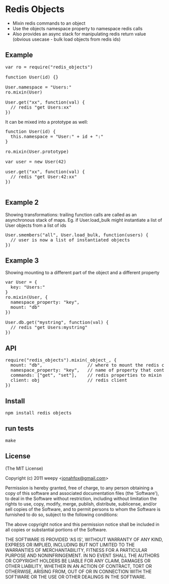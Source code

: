 # Redis Objects


* Mixin redis commands to an object
* Use the objects namespace property to namespace redis calls
* Also provides an async stack for manipulating redis return value (obvious usecase - bulk load objects from redis ids)



## Example

<pre>
var ro = require("redis_objects")

function User(id) {}

User.namespace = "Users:"
ro.mixin(User)

User.get("xx", function(val) {
  // redis "get Users:xx"
})
</pre>

It can be mixed into a prototype as well: 

<pre>
function User(id) {
  this.namespace = "User:" + id + ":"
}

ro.mixin(User.prototype)

var user = new User(42)

user.get("xx", function(val) {
  // redis "get User:42:xx" 
})

</pre>

## Example 2

Showing transformations: trailing function calls are called as an asynchronous stack of maps. Eg. if User.load_bulk might instantiate a list of User objects from a list of ids

<pre>
User.smembers("all", User.load_bulk, function(users) {
  // user is now a list of instantiated objects
})
</pre>

## Example 3

Showing mounting to a different part of the object and a different property

<pre>
var User = {
  key: "Users:"
} 
ro.mixin(User, { 
  namespace_property: "key",
  mount: "db"
})

User.db.get("mystring", function(val) {
  // redis "get Users:mystring"
})
</pre>

## API

<pre>
require("redis_objects").mixin(_object_, {
  mount: "db",                 // where to mount the redis commands (defaults to null => on the object itself)
  namespace_property: "key",   // name of property that contains the namespace (defaults to 'namespace')
  commands: ["get", "set"],    // redis properties to mixin (defaults to string commands)
  client: obj                  // redis client
})
</pre>

## Install

<pre>
npm install redis_objects
</pre>

## run tests

<pre>
make
</pre>


## License 

(The MIT License)

Copyright (c) 2011 weepy &lt;jonahfox@gmail.com&gt;

Permission is hereby granted, free of charge, to any person obtaining
a copy of this software and associated documentation files (the
'Software'), to deal in the Software without restriction, including
without limitation the rights to use, copy, modify, merge, publish,
distribute, sublicense, and/or sell copies of the Software, and to
permit persons to whom the Software is furnished to do so, subject to
the following conditions:

The above copyright notice and this permission notice shall be
included in all copies or substantial portions of the Software.

THE SOFTWARE IS PROVIDED 'AS IS', WITHOUT WARRANTY OF ANY KIND,
EXPRESS OR IMPLIED, INCLUDING BUT NOT LIMITED TO THE WARRANTIES OF
MERCHANTABILITY, FITNESS FOR A PARTICULAR PURPOSE AND NONINFRINGEMENT.
IN NO EVENT SHALL THE AUTHORS OR COPYRIGHT HOLDERS BE LIABLE FOR ANY
CLAIM, DAMAGES OR OTHER LIABILITY, WHETHER IN AN ACTION OF CONTRACT,
TORT OR OTHERWISE, ARISING FROM, OUT OF OR IN CONNECTION WITH THE
SOFTWARE OR THE USE OR OTHER DEALINGS IN THE SOFTWARE.